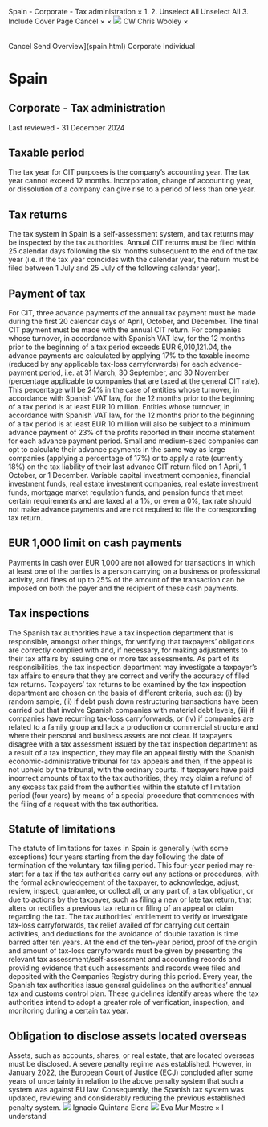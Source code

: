 Spain - Corporate - Tax administration
×
1.
2.
Unselect All
Unselect All
3.
Include Cover Page
Cancel
×
×
![](-/media/world-wide-tax-summaries/attachments/global---chris-wooley.ashx%3Frev=ac5e5f3223b34096b1afc2a6009c7320&revision=ac5e5f32-23b3-4096-b1af-c2a6009c7320&hash=859B7ADC84DC2CBEC9760E9E6EE7DE6D0A8BFCDF)
CW
Chris Wooley
×
######
Cancel
Send
Overview](spain.html)
Corporate
Individual
# Spain
## Corporate - Tax administration
Last reviewed - 31 December 2024
## Taxable period
The tax year for CIT purposes is the company’s accounting year. The tax year cannot exceed 12 months. Incorporation, change of accounting year, or dissolution of a company can give rise to a period of less than one year.
## Tax returns
The tax system in Spain is a self-assessment system, and tax returns may be inspected by the tax authorities.
Annual CIT returns must be filed within 25 calendar days following the six months subsequent to the end of the tax year (i.e. if the tax year coincides with the calendar year, the return must be filed between 1 July and 25 July of the following calendar year).
## Payment of tax
For CIT, three advance payments of the annual tax payment must be made during the first 20 calendar days of April, October, and December. The final CIT payment must be made with the annual CIT return.
For companies whose turnover, in accordance with Spanish VAT law, for the 12 months prior to the beginning of a tax period exceeds EUR 6,010,121.04, the advance payments are calculated by applying 17% to the taxable income (reduced by any applicable tax-loss carryforwards) for each advance-payment period, i.e. at 31 March, 30 September, and 30 November (percentage applicable to companies that are taxed at the general CIT rate). This percentage will be 24% in the case of entities whose turnover, in accordance with Spanish VAT law, for the 12 months prior to the beginning of a tax period is at least EUR 10 million.
Entities whose turnover, in accordance with Spanish VAT law, for the 12 months prior to the beginning of a tax period is at least EUR 10 million will also be subject to a minimum advance payment of 23% of the profits reported in their income statement for each advance payment period.
Small and medium-sized companies can opt to calculate their advance payments in the same way as large companies (applying a percentage of 17%) or to apply a rate (currently 18%) on the tax liability of their last advance CIT return filed on 1 April, 1 October, or 1 December.
Variable capital investment companies, financial investment funds, real estate investment companies, real estate investment funds, mortgage market regulation funds, and pension funds that meet certain requirements and are taxed at a 1%, or even a 0%, tax rate should not make advance payments and are not required to file the corresponding tax return.
## EUR 1,000 limit on cash payments
Payments in cash over EUR 1,000 are not allowed for transactions in which at least one of the parties is a person carrying on a business or professional activity, and fines of up to 25% of the amount of the transaction can be imposed on both the payer and the recipient of these cash payments.
## Tax inspections
The Spanish tax authorities have a tax inspection department that is responsible, amongst other things, for verifying that taxpayers’ obligations are correctly complied with and, if necessary, for making adjustments to their tax affairs by issuing one or more tax assessments.
As part of its responsibilities, the tax inspection department may investigate a taxpayer’s tax affairs to ensure that they are correct and verify the accuracy of filed tax returns.
Taxpayers’ tax returns to be examined by the tax inspection department are chosen on the basis of different criteria, such as: (i) by random sample, (ii) if debt push down restructuring transactions have been carried out that involve Spanish companies with material debt levels, (iii) if companies have recurring tax-loss carryforwards, or (iv) if companies are related to a family group and lack a production or commercial structure and where their personal and business assets are not clear.
If taxpayers disagree with a tax assessment issued by the tax inspection department as a result of a tax inspection, they may file an appeal firstly with the Spanish economic-administrative tribunal for tax appeals and then, if the appeal is not upheld by the tribunal, with the ordinary courts.
If taxpayers have paid incorrect amounts of tax to the tax authorities, they may claim a refund of any excess tax paid from the authorities within the statute of limitation period (four years) by means of a special procedure that commences with the filing of a request with the tax authorities.
## Statute of limitations
The statute of limitations for taxes in Spain is generally (with some exceptions) four years starting from the day following the date of termination of the voluntary tax filing period.
This four-year period may re-start for a tax if the tax authorities carry out any actions or procedures, with the formal acknowledgement of the taxpayer, to acknowledge, adjust, review, inspect, guarantee, or collect all, or any part of, a tax obligation, or due to actions by the taxpayer, such as filing a new or late tax return, that alters or rectifies a previous tax return or filing of an appeal or claim regarding the tax.
The tax authorities' entitlement to verify or investigate tax-loss carryforwards, tax relief availed of for carrying out certain activities, and deductions for the avoidance of double taxation is time barred after ten years.
At the end of the ten-year period, proof of the origin and amount of tax-loss carryforwards must be given by presenting the relevant tax assessment/self-assessment and accounting records and providing evidence that such assessments and records were filed and deposited with the Companies Registry during this period.
Every year, the Spanish tax authorities issue general guidelines on the authorities’ annual tax and customs control plan. These guidelines identify areas where the tax authorities intend to adopt a greater role of verification, inspection, and monitoring during a certain tax year.
## Obligation to disclose assets located overseas
Assets, such as accounts, shares, or real estate, that are located overseas must be disclosed.
A severe penalty regime was established. However, in January 2022, the European Court of Justice (ECJ) concluded after some years of uncertainty in relation to the above penalty system that such a system was against EU law.
Consequently, the Spanish tax system was updated, reviewing and considerably reducing the previous established penalty system.
![](-/media/world-wide-tax-summaries/attachments/spain---ignacio_quintana_elena.ashx%3Frev=9eabee28435640dc847d0a2f012c3bf4&revision=9eabee28-4356-40dc-847d-0a2f012c3bf4&hash=03B96ABF832106F3A3115CC95D5AAC1E92A36026)
Ignacio Quintana Elena
![](-/media/world-wide-tax-summaries/attachments/spain---eva_mur_mestre.ashx%3Frev=0eb32255ebf5421fb184c75c2407493b&revision=0eb32255-ebf5-421f-b184-c75c2407493b&hash=E2A588E14A07719823B1C89E73D767BE8BA28178)
Eva Mur Mestre
×
I understand